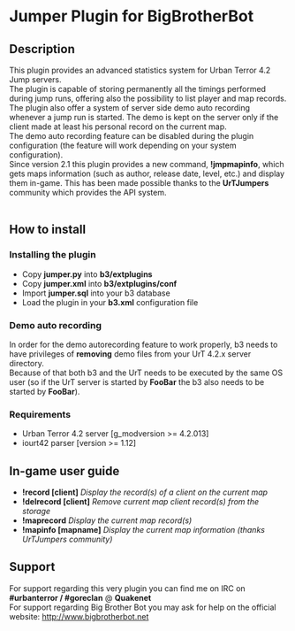 Jumper Plugin for BigBrotherBot
===============================

## Description

This plugin provides an advanced statistics system for Urban Terror 4.2 Jump servers.<br /> 
The plugin is capable of storing permanently all the timings performed during jump runs, offering also the possibility to list player and map records.<br />
The plugin also offer a system of server side demo auto recording whenever a jump run is started. The demo is kept on the server only if the client made at least his personal record on the current map.<br />
The demo auto recording feature can be disabled during the plugin configuration (the feature will work depending on your system configuration).<br />
Since version 2.1 this plugin provides a new command, **!jmpmapinfo**, which gets maps information (such as author, release date, level, etc.) and display them in-game. This has been made possible thanks to the **UrTJumpers** community which provides the API system.<br /><br />

## How to install

### Installing the plugin

* Copy **jumper.py** into **b3/extplugins**
* Copy **jumper.xml** into **b3/extplugins/conf**
* Import **jumper.sql** into your b3 database
* Load the plugin in your **b3.xml** configuration file

### Demo auto recording

In order for the demo autorecording feature to work properly, b3 needs to have privileges of **removing** demo files from your UrT 4.2.x server directory.<br />
Because of that both b3 and the UrT needs to be executed by the same OS user (so if the UrT server is started by **FooBar** the b3 also needs to be started by **FooBar**).

### Requirements

* Urban Terror 4.2 server [g_modversion >= 4.2.013]
* iourt42 parser [version >= 1.12]

## In-game user guide

* **!record [client]** *Display the record(s) of a client on the current map*
* **!delrecord [client]** *Remove current map client record(s) from the storage*
* **!maprecord** *Display the current map record(s)*
* **!mapinfo [mapname]** *Display the current map information (thanks UrTJumpers community)*

## Support

For support regarding this very plugin you can find me on IRC on **#urbanterror / #goreclan** @ **Quakenet**<br>
For support regarding Big Brother Bot you may ask for help on the official website: http://www.bigbrotherbot.net
